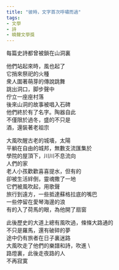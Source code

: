 ```yaml
---
title: "彼時，文字首次呼嘯而過"
tags: 
- 文學
- 詩
- 曉聲文學獎
---
```

每篇史詩都曾被鎖在山洞裏

他們站起來時，風也起了 \
它捎來祭祀的火種 \
衆人圍著萌芽的傳說跳舞 \
跳出洞口，脚步聲中 \
佇立一座座村落 \
後來山洞的故事被唱入石碑 \
他們終於有了名字。陶器自此 \
不僅限於過冬，盛的不只是 \
酒，還裝著老祖宗 

大風吹醒古老的城墻，太陽 \
平躺在自由的城邦，無數支流匯集於 \
學院的屋頂下，川川不息流向 \
人們的家 \
老人小孩歡歡喜喜提水，但有的 \
卻被生活絆倒，靈魂撒了一地 \
它們被風吹起，用歌聲 \
旅行到遠方，一些抵達蘇格拉底的嘴巴 \
一些停留在愛琴海邊的浪 \
有的入了荷馬的眼，為他開了扇窗

此後歷史的大道上總有風吹過，條條大路通的 \
不只是羅馬，還有破碎的夢 \
途中仍有旅者在日子裏迷路 \
大風吹走了他們的樂譜和詩，吹進 \  
路燈裏，此後走夜路的人 \
不再寂寞
